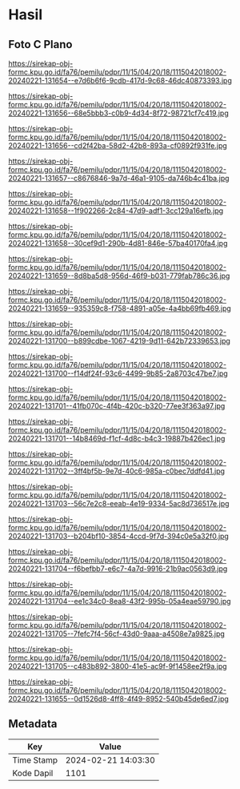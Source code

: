 # Hasil

## Foto C Plano

https://sirekap-obj-formc.kpu.go.id/fa76/pemilu/pdpr/11/15/04/20/18/1115042018002-20240221-131654--e7d6b6f6-9cdb-417d-9c68-46dc40873393.jpg

https://sirekap-obj-formc.kpu.go.id/fa76/pemilu/pdpr/11/15/04/20/18/1115042018002-20240221-131656--68e5bbb3-c0b9-4d34-8f72-98721cf7c419.jpg

https://sirekap-obj-formc.kpu.go.id/fa76/pemilu/pdpr/11/15/04/20/18/1115042018002-20240221-131656--cd2f42ba-58d2-42b8-893a-cf0892f931fe.jpg

https://sirekap-obj-formc.kpu.go.id/fa76/pemilu/pdpr/11/15/04/20/18/1115042018002-20240221-131657--c8676846-9a7d-46a1-9105-da746b4c41ba.jpg

https://sirekap-obj-formc.kpu.go.id/fa76/pemilu/pdpr/11/15/04/20/18/1115042018002-20240221-131658--1f902266-2c84-47d9-adf1-3cc129a16efb.jpg

https://sirekap-obj-formc.kpu.go.id/fa76/pemilu/pdpr/11/15/04/20/18/1115042018002-20240221-131658--30cef9d1-290b-4d81-846e-57ba40170fa4.jpg

https://sirekap-obj-formc.kpu.go.id/fa76/pemilu/pdpr/11/15/04/20/18/1115042018002-20240221-131659--8d8ba5d8-956d-46f9-b031-779fab786c36.jpg

https://sirekap-obj-formc.kpu.go.id/fa76/pemilu/pdpr/11/15/04/20/18/1115042018002-20240221-131659--935359c8-f758-4891-a05e-4a4bb69fb469.jpg

https://sirekap-obj-formc.kpu.go.id/fa76/pemilu/pdpr/11/15/04/20/18/1115042018002-20240221-131700--b899cdbe-1067-4219-9d11-642b72339653.jpg

https://sirekap-obj-formc.kpu.go.id/fa76/pemilu/pdpr/11/15/04/20/18/1115042018002-20240221-131700--f14df24f-93c6-4499-9b85-2a8703c47be7.jpg

https://sirekap-obj-formc.kpu.go.id/fa76/pemilu/pdpr/11/15/04/20/18/1115042018002-20240221-131701--41fb070c-4f4b-420c-b320-77ee3f363a97.jpg

https://sirekap-obj-formc.kpu.go.id/fa76/pemilu/pdpr/11/15/04/20/18/1115042018002-20240221-131701--14b8469d-f1cf-4d8c-b4c3-19887b426ec1.jpg

https://sirekap-obj-formc.kpu.go.id/fa76/pemilu/pdpr/11/15/04/20/18/1115042018002-20240221-131702--3ff4bf5b-9e7d-40c6-985a-c0bec7ddfd41.jpg

https://sirekap-obj-formc.kpu.go.id/fa76/pemilu/pdpr/11/15/04/20/18/1115042018002-20240221-131703--56c7e2c8-eeab-4e19-9334-5ac8d736517e.jpg

https://sirekap-obj-formc.kpu.go.id/fa76/pemilu/pdpr/11/15/04/20/18/1115042018002-20240221-131703--b204bf10-3854-4ccd-9f7d-394c0e5a32f0.jpg

https://sirekap-obj-formc.kpu.go.id/fa76/pemilu/pdpr/11/15/04/20/18/1115042018002-20240221-131704--f6befbb7-e6c7-4a7d-9916-21b9ac0563d9.jpg

https://sirekap-obj-formc.kpu.go.id/fa76/pemilu/pdpr/11/15/04/20/18/1115042018002-20240221-131704--ee1c34c0-8ea8-43f2-995b-05a4eae59790.jpg

https://sirekap-obj-formc.kpu.go.id/fa76/pemilu/pdpr/11/15/04/20/18/1115042018002-20240221-131705--7fefc7f4-56cf-43d0-9aaa-a4508e7a9825.jpg

https://sirekap-obj-formc.kpu.go.id/fa76/pemilu/pdpr/11/15/04/20/18/1115042018002-20240221-131705--c483b892-3800-41e5-ac9f-9f1458ee2f9a.jpg

https://sirekap-obj-formc.kpu.go.id/fa76/pemilu/pdpr/11/15/04/20/18/1115042018002-20240221-131655--0d1526d8-4ff8-4f49-8952-540b45de6ed7.jpg


## Metadata

| Key        | Value               |
| ---------- | ------------------- |
| Time Stamp | 2024-02-21 14:03:30 |
| Kode Dapil | 1101                |



